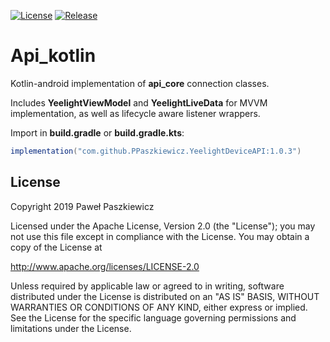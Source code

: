 [![License](https://img.shields.io/badge/License-Apache%202.0-blue.svg)](https://opensource.org/licenses/Apache-2.0)
[![Release](https://jitpack.io/v/PPaszkiewicz/YeelightDeviceAPI.svg)](https://jitpack.io/#PPaszkiewicz/YeelightDeviceAPI)

Api_kotlin
=======
Kotlin-android implementation of **api_core** connection classes.

Includes **YeelightViewModel** and **YeelightLiveData** for MVVM implementation, as well as lifecycle aware listener wrappers.

Import in **build.gradle** or **build.gradle.kts**:
```gradle    
implementation("com.github.PPaszkiewicz.YeelightDeviceAPI:1.0.3")
```

## License
Copyright 2019 Paweł Paszkiewicz

Licensed under the Apache License, Version 2.0 (the "License");
you may not use this file except in compliance with the License.
You may obtain a copy of the License at

http://www.apache.org/licenses/LICENSE-2.0

Unless required by applicable law or agreed to in writing, software
distributed under the License is distributed on an "AS IS" BASIS,
WITHOUT WARRANTIES OR CONDITIONS OF ANY KIND, either express or implied.
See the License for the specific language governing permissions and
limitations under the License.